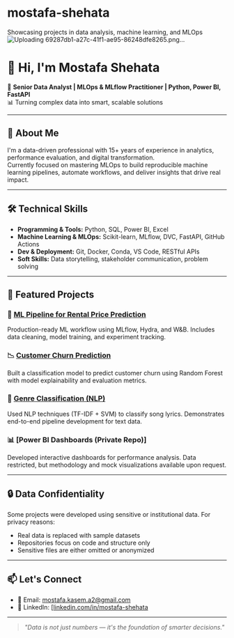 # mostafa-shehata
Showcasing projects in data analysis, machine learning, and MLOps
![Uploading 69287db1-a27c-41f1-ae95-86248dfe8265.png…]()


# 👋 Hi, I'm Mostafa Shehata

🎯 **Senior Data Analyst | MLOps & MLflow Practitioner | Python, Power BI, FastAPI**  
📊 Turning complex data into smart, scalable solutions

---

## 🚀 About Me

I'm a data-driven professional with 15+ years of experience in analytics, performance evaluation, and digital transformation.  
Currently focused on mastering MLOps to build reproducible machine learning pipelines, automate workflows, and deliver insights that drive real impact.

---

## 🛠️ Technical Skills

- **Programming & Tools:** Python, SQL, Power BI, Excel  
- **Machine Learning & MLOps:** Scikit-learn, MLflow, DVC, FastAPI, GitHub Actions  
- **Dev & Deployment:** Git, Docker, Conda, VS Code, RESTful APIs  
- **Soft Skills:** Data storytelling, stakeholder communication, problem solving

---

## 📌 Featured Projects

### 🔁 [ML Pipeline for Rental Price Prediction](https://github.com/mostafa-shehata/ml-pipeline-project)  
Production-ready ML workflow using MLflow, Hydra, and W&B. Includes data cleaning, model training, and experiment tracking.

### 📉 [Customer Churn Prediction](https://github.com/mostafa-shehata/churn_project)  
Built a classification model to predict customer churn using Random Forest with model explainability and evaluation metrics.

### 🎵 [Genre Classification (NLP)](https://github.com/mostafa-shehata/genre_classification)  
Used NLP techniques (TF-IDF + SVM) to classify song lyrics. Demonstrates end-to-end pipeline development for text data.

### 📊 [Power BI Dashboards (Private Repo)]  
Developed interactive dashboards for performance analysis. Data restricted, but methodology and mock visualizations available upon request.

---

## 🔒 Data Confidentiality

Some projects were developed using sensitive or institutional data. For privacy reasons:
- Real data is replaced with sample datasets
- Repositories focus on code and structure only
- Sensitive files are either omitted or anonymized

---

## 📫 Let's Connect

- 📧 Email: mostafa.kasem.a2@gmail.com 
- 💼 LinkedIn: [[linkedin.com/in/mostafa-shehata](https://www.linkedin.com/in/mostafa-shehata-16357735b)

---

> *"Data is not just numbers — it's the foundation of smarter decisions."*

